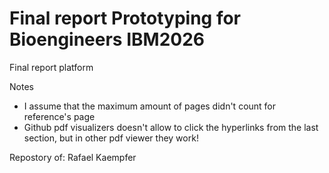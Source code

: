 # Final report Prototyping for Bioengineers IBM2026
Final report platform

Notes
* I assume that the maximum amount of pages didn't count for reference's page
* Github pdf visualizers doesn't allow to click the hyperlinks from the last section, but in other pdf viewer they work!

Repostory of: Rafael Kaempfer
